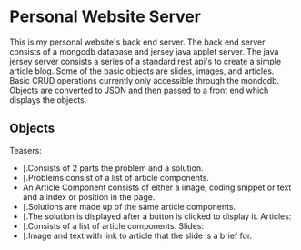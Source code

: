 Personal Website Server
=======================

This is my personal website's back end server. The back end server consists of a mongodb database and jersey java applet server. The java jersey server consists a series of a standard rest api's to create a simple article blog. Some of the basic objects are slides, images, and articles. Basic CRUD operations currently only accessible through the mondodb. Objects are converted to JSON and then passed to a front end which displays the objects.

Objects
-------
Teasers: 
* [.Consists of 2 parts the problem and a solution. 
* [.Problems consist of a list of article components. 
* An Article Component consists of either a image, coding snippet or text and a index or position in the page.
* [.Solutions are made up of the same article components.
* [.The solution is displayed after a button is clicked to display it.
Articles: 
* [.Consists of a list of article components.
Slides:  
* [.Image and text with link to article that the slide is a brief for.
    
    
